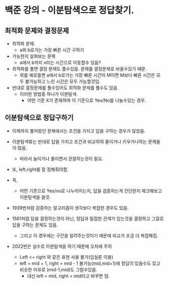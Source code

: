 # 백준 강의 - 이분탐색으로 정답찾기.

## 최적화 문제와 결정문제

- 최적화 문제.
  - a와 b로가는 가장 빠른 시간 구하기
- 가능한지 살펴보는 문제
  - a에서 b까지 x라는 시간으로 이동할수 있음?
- 최적화를 풀면 결정 문제도 풀수있음. 문제를 결정문제로 바꿀수있기 때문.
  - 위를 예로들면 a에서 b로가는 가장 빠른 시간이 M이면 M보다 빠른 시간은 모두 불가능하고 느린 시간은 모두 가능할것임.
- 반대로 결정문제를 풀수있어도 최적화 문제를 풀수도 있음.
  - 이러한 방법중 하나가 이분탐색.
    - 어떤 기준 X가 존재하여 이 기준으로 Yes/No를 나눌수있는 경우.

## 이분탐색으로 정답구하기

- 이제까지 풀어왔던 문제에서는 조건을 가지고 답을 구하는 경우가 많았음.
- 이분탐색류는 반대로 답을 가지고 조건과 비교하여 줄이거나 키우거나하는 문제들이 많음.
  - 따라서 늘이거나 줄이면서 관찰하는것이 필요.

- 또, left,right를 잘 정해줘야함.
- 즉, 
  - 어떤 기준으로 Yes/no로 나누어지는지, 답을 검증하는게 간단한지 체크해보고 이분탐색을 쓸것.
- 1939번처럼 검증하는 알고리즘이 생각보다 복잡한 경우도 있음.
- 1561처럼 답을 결정하는것이 아닌, 정답과 밀접한 관계가 있는것을 결정하고 그걸로 답을 구하는 문제도 있음.
  - 그리고 이 경우에는 구간을 알려주는것이기 때문에 비교가 조금 더 복잡해짐.
- 2022번은 실수로 이분탐색을 하기 때문에 오차에 주의
  - Left <= right 와 같은 표현 사용 불가(입실론 이용)
  - left = mid + 1, right = mid - 1 불가능(mid,mid+1)에 정답이 있을수도 있고 비슷한 이유로 (mid-1,mid)도 그럴수있음.
    - 대신 left = mid, right = mid라고 바꾸면 댐.